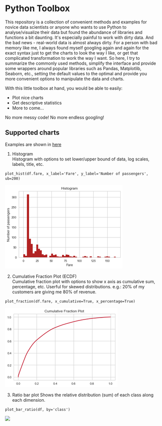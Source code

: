 # Python Toolbox

This repository is a collection of convenient methods and examples for novice data scientists or anyone who wants to use Python to analyse/visualize their data but found the abundance of libraries and functions a bit daunting. It's especially painful to work with dirty data. And the bad news - real-world data is almost always dirty. For a person with bad memory like me, I always found myself googling again and again for the exact syntax just to get the charts to look the way I like, or get that complicated transformation to work the way I want. So here, I try to summarize the commonly used methods, simplify the interface and provide some wrappers around popular libraries such as Pandas, Matplotlib, Seaborn, etc., setting the default values to the optimal and provide you more convenient options to manipulate the data and charts. 

With this little toolbox at hand, you would be able to easily:  

- Plot nice charts
- Get descriptive statistics
- More to come...

No more messy code! No more endless googling!
          
## Supported charts
Examples are shown in [here](notebook_examples/plotting.ipynb)
1. Histogram           
Histogram with options to set lower/upper bound of data, log scales, labels, title, etc.
```
plot_hist(df.fare, x_label='Fare', y_label='Number of passengers', ub=200)
```
![](./img/histogram1.png)

2. Cumulative Fraction Plot (ECDF)          
Cumulative fraction plot with options to show x axis as cumulative sum, percentage, etc. Userful for skewed distributions. e.g.: 20% of my customers are giving me 80% of revenue.
```
plot_fraction(df.fare, x_cumulative=True, x_percentage=True)
```
![](img/ecdf1.png)

3. Ratio bar plot
Shows the relative distribution (sum) of each class along each dimension. 
```
plot_bar_ratio(df, by='class')
```
![](img/bar_ratio.png)